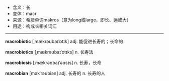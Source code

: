 - <span class="definition">含义：长</span>
- <span class="definition">变体：macr</span>
- <span class="definition">来源：希腊单词makros（意为long或large，即长、远或大）</span>
- <span class="definition">用途：构成长相关词汇</span>

---

<span class="vocabulary">**macrobiotic**</span> [ˌmækrəʊbaɪˈɒtɪk] adj. 能促进长寿的；长命的

<span class="vocabulary">**macrobiotics**</span> [ˌmækrəʊbaɪˈɒtɪks] n. 长寿法

<span class="vocabulary">**macrobiosis**</span> [ˌmækrəʊbaɪˈəʊsɪs] n. 长寿，长命

<span class="vocabulary">**macrobian**</span> [məkˈrəʊbiən] adj. 长寿的 n. 长寿的人

